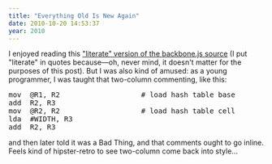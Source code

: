 ```yaml
---
title: "Everything Old Is New Again"
date: 2010-10-20 14:53:37
year: 2010
---
```

I enjoyed reading this <a href="http://documentcloud.github.com/backbone/docs/backbone.html">"literate" version of the backbone.js source</a> (I put "literate" in quotes because—oh, never mind, it doesn't matter for the purposes of this post). But I was also kind of amused: as a young programmer, I was taught that two-column commenting, like this:
<pre>mov  @R1, R2                   # load hash table base
add  R2, R3
mov  @R2, R2                   # load hash table cell
lda  #WIDTH, R3
add  R2, R3</pre>
and then later told it was a Bad Thing, and that comments ought to go inline. Feels kind of hipster-retro to see two-column come back into style...
